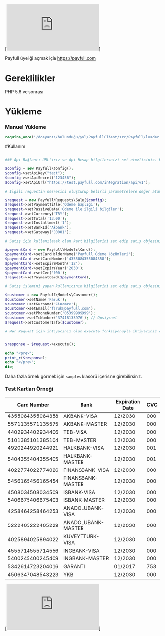 
[![Api Dökümantasyonu için](https://payfull.com/api-docs/index.html)]

Payfull üyeliği açmak için https://payfull.com

# Gereklilikler 

PHP 5.6 ve sonrası

# Yükleme 

### Manuel Yükleme

```php
require_once('/dosyanın/bulunduğu/yol/PayfullClient/src/Payfull/loader.php); 
```

#Kullanım

```php

### Api Bağlantı URL'iniz ve Api Hesap bilgilerinizi set etmelisiniz. Her Request için zorunludur.

$config = new Payfull\Config();
$config->setApiKey("test");
$config->setApiSecret("123456");
$config->setApiUrl("https://test.payfull.com/integration/api/v1");

# İlgili requestin nesnesini oluşturup belirli parametrelere değer atamalısınız. Örnek olarak Satış Requesti verilmiştir.

$request = new Payfull\Requests\Sale($config);
$request->setPaymentTitle('Ödeme başlığı');
$request->setPassiveData('Ödeme ile ilgili bilgiler');
$request->setCurrency('TRY');
$request->setTotal('13.00');
$request->setInstallment('1');
$request->setBankId('Akbank');
$request->setGateway('10001');

# Satış için kullanılacak olan kart bilgilerini set edip satış objesinin içine ilgili kartı göndermelisiniz.

$paymentCard = new Payfull\Models\Card();
$paymentCard->setCardHolderName('Payfull Ödeme Çözümleri');
$paymentCard->setCardNumber('4355084355084358');
$paymentCard->setExpireMonth('12');
$paymentCard->setExpireYear('2030');
$paymentCard->setCvc('000');
$request->setPaymentCard($paymentCard);

# Satış işlemini yapan kullanıcının bilgilerini set edip satış objesinie göndermelisiniz.

$customer = new Payfull\Models\Customer();
$customer->setName('Faruk');
$customer->setSurname('Cinemre');
$customer->setEmail('faruk@payfull.com');
$customer->setPhoneNumber('05399999999');
$customer->setTcNumber('37418133976'); // Opsiyonel
$request->setCustomerInfo($customer);

# Her Request için ihtiyacınız olan execute fonksiyonuyla ihtiyacınız olan bilgileri elde edebilirsiniz.


$response = $request->execute();

echo "<pre>";
print_r($response);
echo "</pre>";
die;
```
Daha fazla örnek görmek için `samples` klasörü içerisine girebilirsiniz.


### Test Kartları Örneği

Card Number      | Bank                       | Expiration Date         | CVC
-----------      | ----                       | ---------               | ---------------
4355084355084358 | AKBANK-VISA                | 12/2030                 | 000 
5571135571135575 | AKBANK-MASTER              | 12/2030                 | 000  
4402934402934406 | TEB-VISA                   | 12/2030                 | 000 
5101385101385104 | TEB-MASTER                 | 12/2030                 | 000
4920244920244921 | HALKBANK-VISA              | 12/2030                 | 001
5404355404355405 | HALKBANK-MASTER            | 12/2030                 | 001
4022774022774026 | FINANSBANK-VISA            | 12/2030                 | 000  
5456165456165454 | FINANSBANK-MASTER          | 12/2030                 | 000  
4508034508034509 | ISBANK-VISA                | 12/2030                 | 000
5406675406675403 | ISBANK-MASTER	          | 12/2030                 | 000
4258464258464253 | ANADOLUBANK-VISA           | 12/2030                 | 000
5222405222405229 | ANADOLUBANK-MASTER         | 12/2030                 | 000
4025894025894022 | KUVEYTTURK-VISA            | 12/2030                 | 000
4555714555714556 | INGBANK-VISA               | 12/2030                 | 000
5400245400245409 | INGBANK-MASTER             | 12/2030                 | 000
5342614723204016 | GARANTI                    | 01/2017                 | 753
4506347048543223 | YKB                        | 12/2030                 | 000

[![Daha fazla kart örneği için](https://payfull.com/api-docs/testCards.html)]